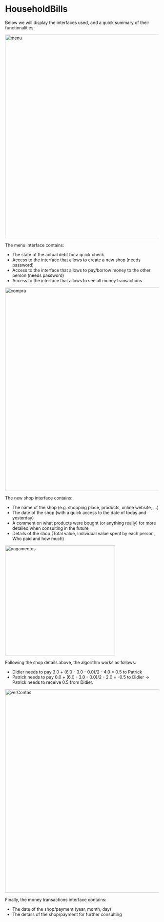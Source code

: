 # HouseholdBills

Below we will display the interfaces used, and a quick summary of their functionalities:

<img width="666" alt="menu" src="https://user-images.githubusercontent.com/25267873/72839915-16459100-3c8b-11ea-91dc-426cecf65c5c.png">

The menu interface contains:
* The state of the actual debt for a quick check
* Access to the interface that allows to create a new shop (needs password)
* Access to the interface that allows to pay/borrow money to the other person (needs password)
* Access to the interface that allows to see all money transactions

<img width="666" alt="compra" src="https://user-images.githubusercontent.com/25267873/72839769-cb2b7e00-3c8a-11ea-8f58-aea062a5dd24.png">

The new shop interface contains:
* The name of the shop (e.g. shopping place, products, online website, ...)
* The date of the shop (with a quick access to the date of today and yesterday)
* A comment on what products were bought (or anything really) for more detailed when consulting in the future
* Details of the shop (Total value, Individual value spent by each person, Who paid and how much)

<img width="360" alt="pagamentos" src="https://user-images.githubusercontent.com/25267873/72839916-16459100-3c8b-11ea-85a8-f6b365efd17c.PNG">

Following the shop details above, the algorithm works as follows:
* Didier needs to pay 3.0 + (6.0 - 3.0 - 0.0)/2 - 4.0 = 0.5 to Patrick
* Patrick needs to pay 0.0 + (6.0 - 3.0 - 0.0)/2 - 2.0 = -0.5 to Didier 
    -> Patrick needs to receive 0.5 from Didier.

<img width="666" alt="verContas" src="https://user-images.githubusercontent.com/25267873/72839917-16459100-3c8b-11ea-9e68-11f1364d7929.PNG">

Finally, the money transactions interface contains:
- The date of the shop/payment (year, month, day)
- The details of the shop/payment for further consulting

